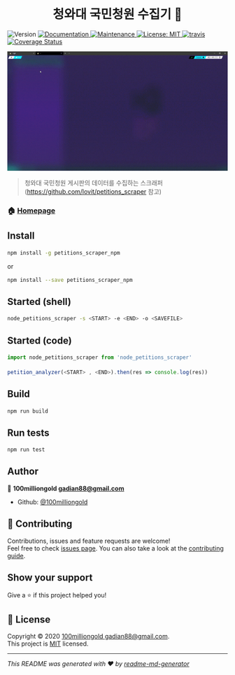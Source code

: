 <h1 align="center">청와대 국민청원 수집기 👋</h1>
<p>
  <img alt="Version" src="https://img.shields.io/badge/version-1.0.0-blue.svg?cacheSeconds=2592000" />
  <a href="https://github.com/100milliongold/petitions_scraper_npm#readme" target="_blank">
    <img alt="Documentation" src="https://img.shields.io/badge/documentation-yes-brightgreen.svg" />
  </a>
  <a href="https://github.com/100milliongold/petitions_scraper_npm/graphs/commit-activity" target="_blank">
    <img alt="Maintenance" src="https://img.shields.io/badge/Maintained%3F-yes-green.svg" />
  </a>
  <a href="https://github.com/100milliongold/petitions_scraper_npm/blob/master/LICENSE" target="_blank">
    <img alt="License: MIT" src="https://img.shields.io/github/license/100milliongold/petitions_scraper_npm" />
  </a>
  <a href="https://travis-ci.com/100milliongold/petitions_scraper_npm" target="_blank">
    <img alt="travis" src="https://travis-ci.com/100milliongold/petitions_scraper_npm.svg?branch=main" />
  </a>
  <a href='https://coveralls.io/github/100milliongold/petitions_scraper_npm?branch=main'><img src='https://coveralls.io/repos/github/100milliongold/petitions_scraper_npm/badge.svg?branch=main' alt='Coverage Status' /></a>

</p>

![result](./docs/result.gif)

> 청와대 국민청원 게시판의 데이터를 수집하는 스크래퍼 (https://github.com/lovit/petitions_scraper 참고)

### 🏠 [Homepage](https://github.com/100milliongold/petitions_scraper_npm#readme)

## Install

```sh
npm install -g petitions_scraper_npm
```

or

```sh
npm install --save petitions_scraper_npm
```

## Started (shell)

```sh
node_petitions_scraper -s <START> -e <END> -o <SAVEFILE>
```

## Started (code)

```javascript
import node_petitions_scraper from 'node_petitions_scraper'

petition_analyzer(<START> , <END>).then(res => console.log(res))
```

## Build

```sh
npm run build
```

## Run tests

```sh
npm run test
```

## Author

👤 **100milliongold <gadian88@gmail.com>**

- Github: [@100milliongold](https://github.com/100milliongold)

## 🤝 Contributing

Contributions, issues and feature requests are welcome!<br />Feel free to check [issues page](https://github.com/100milliongold/petitions_scraper_npm/issues). You can also take a look at the [contributing guide](https://github.com/100milliongold/petitions_scraper_npm/blob/master/CONTRIBUTING.md).

## Show your support

Give a ⭐️ if this project helped you!

## 📝 License

Copyright © 2020 [100milliongold <gadian88@gmail.com>](https://github.com/100milliongold).<br />
This project is [MIT](https://github.com/100milliongold/petitions_scraper_npm/blob/master/LICENSE) licensed.

---

_This README was generated with ❤️ by [readme-md-generator](https://github.com/kefranabg/readme-md-generator)_
